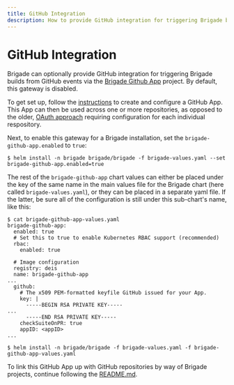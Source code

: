 ```yaml
---
title: GitHub Integration
description: How to provide GitHub integration for triggering Brigade builds from GitHub events.
---
```


# GitHub Integration

Brigade can optionally provide GitHub integration for triggering Brigade builds from GitHub events
via the [Brigade Github App][brigade-github-app] project.  By default, this gateway is disabled.

To get set up, follow the [instructions][brigade-github-app-readme] to create and configure a GitHub App.
This App can then be used across one or more repositories, as opposed to the older, [OAuth approach](https://github.com/brigadecore/github-gateway-oauth) requiring configuration for each individual respository.

Next, to enable this gateway for a Brigade installation, set the `brigade-github-app.enabled` to `true`:

```
$ helm install -n brigade brigade/brigade -f brigade-values.yaml --set brigade-github-app.enabled=true
```

The rest of the `brigade-github-app` chart values can either be placed under the key of the same
name in the main values file for the Brigade chart (here called `brigade-values.yaml`), or they can be
placed in a separate yaml file.  If the latter, be sure all of the configuration is still under this
sub-chart's name, like this:

```
$ cat brigade-github-app-values.yaml
brigade-github-app:
  enabled: true
  # Set this to true to enable Kubernetes RBAC support (recommended)
  rbac:
    enabled: true

  # Image configuration
  registry: deis
  name: brigade-github-app
...
  github:
    # The x509 PEM-formatted keyfile GitHub issued for your App.
    key: |
      -----BEGIN RSA PRIVATE KEY-----
...
      -----END RSA PRIVATE KEY-----
    checkSuiteOnPR: true
    appID: <appID>
...

$ helm install -n brigade/brigade -f brigade-values.yaml -f brigade-github-app-values.yaml
```

To link this GitHub App up with GitHub repositories by way of Brigade projects, continue following the
[README.md](https://github.com/brigadecore/brigade-github-app/blob/master/README.md#6-add-brigade-projects-for-each-github-project).

[brigade-github-app]: https://github.com/brigadecore/brigade-github-app
[brigade-github-app-readme]: https://github.com/brigadecore/brigade-github-app/blob/master/README.md